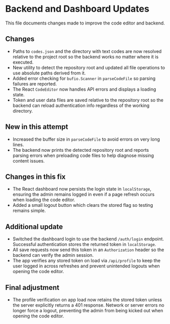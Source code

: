 # Backend and Dashboard Updates

This file documents changes made to improve the code editor and backend.

## Changes
- Paths to `codes.json` and the directory with text codes are now resolved
  relative to the project root so the backend works no matter where it is
  executed.
- New utility to detect the repository root and updated all file operations to
  use absolute paths derived from it.
- Added error checking for `bufio.Scanner` in `parseCodeFile` so parsing failures
  are reported.
- The React `CodeEditor` now handles API errors and displays a loading state.
- Token and user data files are saved relative to the repository root so the
  backend can reload authentication info regardless of the working directory.

## New in this attempt
- Increased the buffer size in `parseCodeFile` to avoid errors on very long lines.
- The backend now prints the detected repository root and reports parsing errors
  when preloading code files to help diagnose missing content issues.

## Changes in this fix
- The React dashboard now persists the login state in `localStorage`, ensuring
  the admin remains logged in even if a page refresh occurs when loading the
  code editor.
- Added a small logout button which clears the stored flag so testing remains
  simple.

## Additional update
- Switched the dashboard login to use the backend `/auth/login` endpoint.
  Successful authentication stores the returned token in `localStorage`.
- All save requests now send this token in an `Authorization` header so the
  backend can verify the admin session.
- The app verifies any stored token on load via `/api/profile` to keep the user
  logged in across refreshes and prevent unintended logouts when opening the
  code editor.

## Final adjustment
- The profile verification on app load now retains the stored token unless the server explicitly returns a 401 response. Network or server errors no longer force a logout, preventing the admin from being kicked out when opening the code editor.
